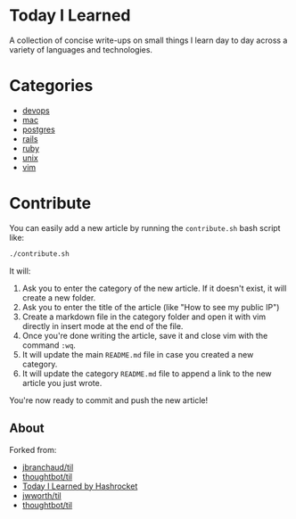 # Today I Learned

A collection of concise write-ups on small things I learn day to day across a
variety of languages and technologies.

# Categories

* [devops](devops/README.md)
* [mac](mac/README.md)
* [postgres](postgres/README.md)
* [rails](rails/README.md)
* [ruby](ruby/README.md)
* [unix](unix/README.md)
* [vim](vim/README.md)

# Contribute

You can easily add a new article by running the `contribute.sh` bash script like:

```bash
./contribute.sh
```

It will:

1. Ask you to enter the category of the new article. If it doesn't exist, it will create a new folder.
2. Ask you to enter the title of the article (like "How to see my public IP")
3. Create a markdown file in the category folder and open it with vim directly in insert mode at the end of the file.
4. Once you're done writing the article, save it and close vim with the command `:wq`.
5. It will update the main `README.md` file in case you created a new category.
6. It will update the category `README.md` file to append a link to the new article you just wrote.

You're now ready to commit and push the new article!

## About

Forked from:

* [jbranchaud/til](https://github.com/jbranchaud/til)
* [thoughtbot/til](https://github.com/thoughtbot/til)
* [Today I Learned by Hashrocket](https://til.hashrocket.com)
* [jwworth/til](https://github.com/jwworth/til)
* [thoughtbot/til](https://github.com/thoughtbot/til)
